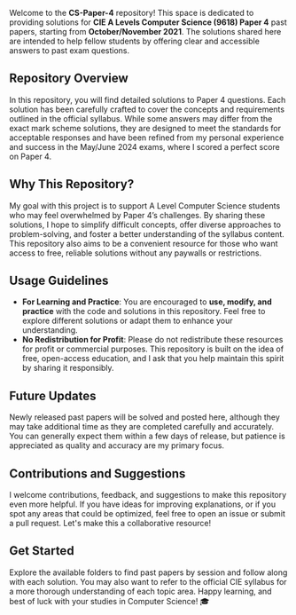 Welcome to the **CS-Paper-4** repository! This space is dedicated to providing solutions for **CIE A Levels Computer Science (9618) Paper 4** past papers, starting from **October/November 2021**. The solutions shared here are intended to help fellow students by offering clear and accessible answers to past exam questions.
## Repository Overview
In this repository, you will find detailed solutions to Paper 4 questions. Each solution has been carefully crafted to cover the concepts and requirements outlined in the official syllabus. While some answers may differ from the exact mark scheme solutions, they are designed to meet the standards for acceptable responses and have been refined from my personal experience and success in the May/June 2024 exams, where I scored a perfect score on Paper 4.
## Why This Repository?
My goal with this project is to support A Level Computer Science students who may feel overwhelmed by Paper 4’s challenges. By sharing these solutions, I hope to simplify difficult concepts, offer diverse approaches to problem-solving, and foster a better understanding of the syllabus content. This repository also aims to be a convenient resource for those who want access to free, reliable solutions without any paywalls or restrictions.
## Usage Guidelines
- **For Learning and Practice**: You are encouraged to **use, modify, and practice** with the code and solutions in this repository. Feel free to explore different solutions or adapt them to enhance your understanding.
- **No Redistribution for Profit**: Please do not redistribute these resources for profit or commercial purposes. This repository is built on the idea of free, open-access education, and I ask that you help maintain this spirit by sharing it responsibly.
## Future Updates
Newly released past papers will be solved and posted here, although they may take additional time as they are completed carefully and accurately. You can generally expect them within a few days of release, but patience is appreciated as quality and accuracy are my primary focus.
## Contributions and Suggestions
I welcome contributions, feedback, and suggestions to make this repository even more helpful. If you have ideas for improving explanations, or if you spot any areas that could be optimized, feel free to open an issue or submit a pull request. Let's make this a collaborative resource!
## Get Started
Explore the available folders to find past papers by session and follow along with each solution. You may also want to refer to the official CIE syllabus for a more thorough understanding of each topic area.
Happy learning, and best of luck with your studies in Computer Science! 🎓

